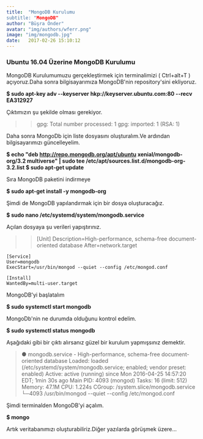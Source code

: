 ```yaml
---
title:  "MongoDB Kurulumu
subtitle: "MongoDB"
author: "Büşra Önder"
avatar: "img/authors/wferr.png"
image: "img/mongodb.jpg"
date:   2017-02-26 15:10:12
---
```


### Ubuntu 16.04 Üzerine MongoDB Kurulumu

MongoDB Kurulumumuzu gerçekleştirmek için terminalimizi ( Ctrl+alt+T ) açıyoruz.Daha sonra bilgisayarımıza MongoDB'nin repository'sini ekliyoruz.

<b> $ sudo apt-key adv --keyserver hkp://keyserver.ubuntu.com:80 --recv EA312927 </b>

Çıktımızın şu şekilde olması gerekiyor.

>>	gpg: Total number processed: 1
	gpg: imported: 1  (RSA: 1)

Daha sonra MongoDb için liste dosyasını oluşturalım.Ve ardından bilgisayarımızı güncelleyelim.

<b> $ echo "deb http://repo.mongodb.org/apt/ubuntu xenial/mongodb-org/3.2 multiverse" | sudo tee /etc/apt/sources.list.d/mongodb-org-3.2.list </b>
<b> $ sudo apt-get update </b>

Sıra MongoDB paketini indirmeye 
	
<b> $ sudo apt-get install -y mongodb-org </b>

Şimdi de MongoDB yapılandırmak için bir dosya oluşturacağız.

<b> $ sudo nano /etc/systemd/system/mongodb.service </b>

Açılan dosyaya şu verileri yapıştırınız.

>>  [Unit]
	Description=High-performance, schema-free document-oriented database
	After=network.target

	[Service]
	User=mongodb
	ExecStart=/usr/bin/mongod --quiet --config /etc/mongod.conf

	[Install]
	WantedBy=multi-user.target

MongoDB'yi başlatalım

<b> $ sudo systemctl start mongodb </b>


MongoDb'nin ne durumda olduğunu kontrol edelim.

<b> $ sudo systemctl status mongodb </b> 


Aşağıdaki gibi bir çıktı alırsanız güzel bir kurulum yapmışsınız demektir.

>	● mongodb.service - High-performance, schema-free document-oriented database
   Loaded: loaded (/etc/systemd/system/mongodb.service; enabled; vendor preset: enabled)
   Active: active (running) since Mon 2016-04-25 14:57:20 EDT; 1min 30s ago
 Main PID: 4093 (mongod)
    Tasks: 16 (limit: 512)
   Memory: 47.1M
      CPU: 1.224s
   CGroup: /system.slice/mongodb.service
           └─4093 /usr/bin/mongod --quiet --config /etc/mongod.conf


Şimdi terminalden MongoDB'yi açalım.

<b> $ mongo </b>

Artık veritabanımızı oluşturabiliriz.Diğer yazılarda görüşmek üzere...